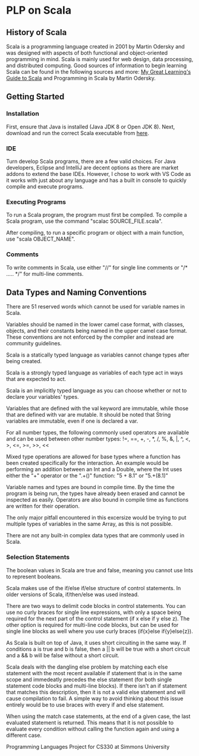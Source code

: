 # PLP on Scala
## History of Scala
Scala is a programming language created in 2001 by Martin Odersky and was designed with aspects of both functional and object-oriented programming in mind. Scala is mainly used for web design, data processing, and distributed computing. Good sources of information to begin learning Scala can be found in the following sources and more: [My Great Learning's Guide to Scala](https://www.mygreatlearning.com/blog/scala-tutorial/) and Programming in Scala by Martin Odersky.

## Getting Started
### Installation
First, ensure that Java is installed (Java JDK 8 or Open JDK 8).
Next, download and run the correct Scala executable from [here](https://www.scala-lang.org/download/).

### IDE
Turn develop Scala programs, there are a few valid choices. For Java developers, Eclipse and IntelliJ are decent options as there are market addons to extend the base IDEs. However, I chose to work with VS Code as it works with just about any language and has a built in console to quickly compile and execute programs.

### Executing Programs
To run a Scala program, the program must first be compiled. To compile a Scala program, use the command
"scalac SOURCE_FILE.scala".

After compiling, to run a specific program or object with a main function, use
"scala OBJECT_NAME".

### Comments
To write comments in Scala, use either "//" for single line comments or "/* ..... */" for multi-line comments.

## Data Types and Naming Conventions
There are 51 reserved words which cannot be used for variable names in Scala.

Variables should be named in the lower camel case format, with classes, objects, and their constants being named in the upper camel case format. These conventions are not enforced by the compiler and instead are community guidelines. 

Scala is a statically typed language as variables cannot change types after being created.

Scala is a strongly typed language as variables of each type act in ways that are expected to act. 

Scala is an implicitly typed language as you can choose whether or not to declare your variables' types.

Variables that are defined with the val keyword are immutable, while those that are defined with var are mutable. It should be noted that String variables are immutable, even if one is declared a var.

For all number types, the following commonly used operators are available and can be used between other number types: !=, ==, +, -, *, /, %, &, |, ^, <, >, <=, >=, >>, <<

Mixed type operations are allowed for base types where a function has been created specifically for the interaction. An example would be performing an addition between an Int and a Double, where the Int uses either the "+" operator or the ".+()" function: "5 + 8.1" or "5.+(8.1)"

Variable names and types are bound in compile time. By the time the program is being run, the types have already been erased and cannot be inspected as easily. Operators are also bound in compile time as functions are written for their operation.

The only major pitfall encountered in this excersize would be trying to put multiple types of variables in the same Array, as this is not possible.

There are not any built-in complex data types that are commonly used in Scala.

### Selection Statements
The boolean values in Scala are true and false, meaning you cannot use Ints to represent booleans.

Scala makes use of the if/else if/else structure of control statements. In older versions of Scala, if/then/else was used instead.

There are two ways to delimit code blocks in control statements. You can use no curly braces for single line expressions, with only a space being required for the next part of the control statement (if x else if y else z). The other option is required for multi-line code blocks, but can be used for single line blocks as well where you use curly braces (if{x}else if{y}else{z}). 

As Scala is built on top of Java, it uses short circuiting in the same way. If conditions a is true and b is false, then a || b will be true with a short circuit and a && b will be false without a short circuit.

Scala deals with the dangling else problem by matching each else statement with the most recent available if statement that is in the same scope and immedeatly precedes the else statement (for both single statement code blocks and multi-line blocks). If there isn't an if statement that matches this description, then it is not a valid else statement and will cause compilation to fail. A simple way to avoid thinking about this issue entirely would be to use braces with every if and else statement. 

When using the match case statements, at the end of a given case, the last evaluated statement is returned. This means that it is not possible to evaluate every condition without calling the function again and using a different case.

Programming Languages Project for CS330 at Simmons University
